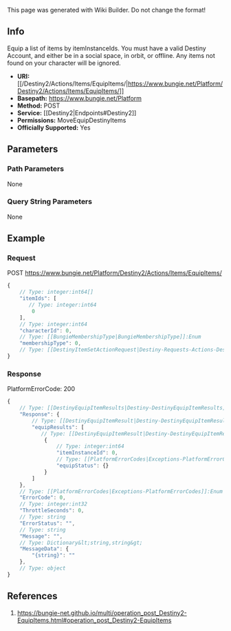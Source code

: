 <span class="wiki-builder">This page was generated with Wiki Builder. Do not change the format!</span>

## Info
Equip a list of items by itemInstanceIds. You must have a valid Destiny Account, and either be in a social space, in orbit, or offline. Any items not found on your character will be ignored.

* **URI:** [[/Destiny2/Actions/Items/EquipItems/|https://www.bungie.net/Platform/Destiny2/Actions/Items/EquipItems/]]
* **Basepath:** https://www.bungie.net/Platform
* **Method:** POST
* **Service:** [[Destiny2|Endpoints#Destiny2]]
* **Permissions:** MoveEquipDestinyItems
* **Officially Supported:** Yes

## Parameters
### Path Parameters
None

### Query String Parameters
None

## Example
### Request
POST https://www.bungie.net/Platform/Destiny2/Actions/Items/EquipItems/
```javascript
{
    // Type: integer:int64[]
    "itemIds": [
       // Type: integer:int64
        0
    ],
    // Type: integer:int64
    "characterId": 0,
    // Type: [[BungieMembershipType|BungieMembershipType]]:Enum
    "membershipType": 0,
    // Type: [[DestinyItemSetActionRequest|Destiny-Requests-Actions-DestinyItemSetActionRequest]]
}

```

### Response
PlatformErrorCode: 200
```javascript
{
    // Type: [[DestinyEquipItemResults|Destiny-DestinyEquipItemResults]]
    "Response": {
        // Type: [[DestinyEquipItemResult|Destiny-DestinyEquipItemResult]][]
        "equipResults": [
           // Type: [[DestinyEquipItemResult|Destiny-DestinyEquipItemResult]]
            {
                // Type: integer:int64
                "itemInstanceId": 0,
                // Type: [[PlatformErrorCodes|Exceptions-PlatformErrorCodes]]:Enum
                "equipStatus": {}
            }
        ]
    },
    // Type: [[PlatformErrorCodes|Exceptions-PlatformErrorCodes]]:Enum
    "ErrorCode": 0,
    // Type: integer:int32
    "ThrottleSeconds": 0,
    // Type: string
    "ErrorStatus": "",
    // Type: string
    "Message": "",
    // Type: Dictionary&lt;string,string&gt;
    "MessageData": {
        "{string}": ""
    },
    // Type: object
}

```

## References
1. https://bungie-net.github.io/multi/operation_post_Destiny2-EquipItems.html#operation_post_Destiny2-EquipItems
